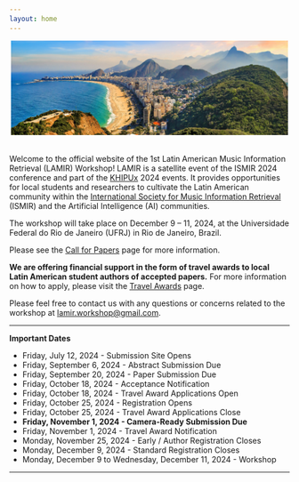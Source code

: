 ```yaml
---
layout: home
---
```


<center><img src="assets/images/rio.jpg" alt="Rio de Janeiro landscape" style="max-width: 99%;"></center>
<br>

Welcome to the official website of the 1st Latin American Music Information
Retrieval (LAMIR) Workshop! LAMIR is a satellite event of the ISMIR 2024
conference and part of the [KHIPUx](https://khipu.ai/) 2024 events. It provides opportunities for
local students and researchers to cultivate the Latin American community within
the [International Society for Music Information Retrieval](https://ismir.net/) (ISMIR) and the
Artificial Intelligence (AI) communities.

The workshop will take place on December 9 – 11, 2024, at the Universidade
Federal do Rio de Janeiro (UFRJ) in Rio de Janeiro, Brazil.

Please see the [Call for Papers](call4papers) page for more information.

**We are offering financial support in the form of travel awards to local
Latin American student authors of accepted papers.** For more information on how to
apply, please visit the [Travel Awards](travel_awards) page.


Please feel free to contact us with any questions or concerns related to the workshop at <a href="mailto:lamir.workshop@gmail.com">lamir.workshop@gmail.com</a>.

---

**Important Dates**
* Friday, July 12, 2024 - Submission Site Opens
* Friday, September 6, 2024 - Abstract Submission Due
* Friday, September 20, 2024 - Paper Submission Due
* Friday, October 18, 2024 - Acceptance Notification
* Friday, October 18, 2024 - Travel Award Applications Open
* Friday, October 25, 2024 - Registration Opens
* Friday, October 25, 2024 - Travel Award Applications Close
* **Friday, November 1, 2024 - Camera-Ready Submission Due**
* Friday, November 1, 2024 - Travel Award Notification
* Monday, November 25, 2024 - Early / Author Registration Closes
* Monday, December 9, 2024 - Standard Registration Closes
* Monday, December 9 to Wednesday, December 11, 2024 - Workshop

---
